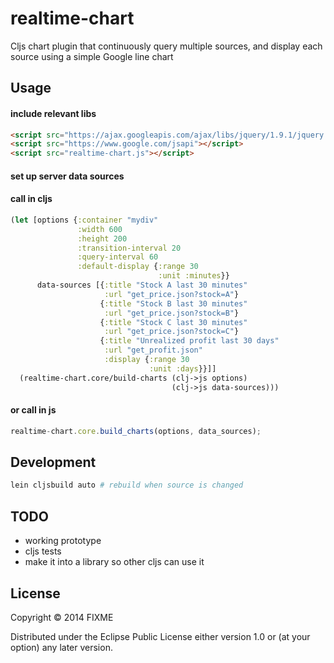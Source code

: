 # realtime-chart

Cljs chart plugin that continuously query multiple sources, and display each source using a simple Google line chart

## Usage
#### include relevant libs
```html
<script src="https://ajax.googleapis.com/ajax/libs/jquery/1.9.1/jquery.min.js"></script>
<script src="https://www.google.com/jsapi"></script>
<script src="realtime-chart.js"></script>
```

#### set up server data sources


#### call in cljs
```clj
(let [options {:container "mydiv"
               :width 600
               :height 200
               :transition-interval 20
               :query-interval 60
               :default-display {:range 30 
                                 :unit :minutes}}
      data-sources [{:title "Stock A last 30 minutes"
                     :url "get_price.json?stock=A"}
                    {:title "Stock B last 30 minutes"
                     :url "get_price.json?stock=B"}
                    {:title "Stock C last 30 minutes"
                     :url "get_price.json?stock=C"}
                    {:title "Unrealized profit last 30 days"
                     :url "get_profit.json"
                     :display {:range 30
                               :unit :days}}]]
  (realtime-chart.core/build-charts (clj->js options) 
                                    (clj->js data-sources)))
```
#### or call in js
```js
realtime-chart.core.build_charts(options, data_sources);
```

## Development
```sh
lein cljsbuild auto # rebuild when source is changed
```

## TODO
* working prototype
* cljs tests
* make it into a library so other cljs can use it

## License

Copyright © 2014 FIXME

Distributed under the Eclipse Public License either version 1.0 or (at
your option) any later version.
